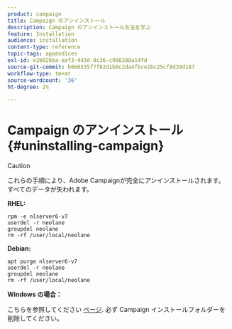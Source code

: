 ```yaml
---
product: campaign
title: Campaign のアンインストール
description: Campaign のアンインストール方法を学ぶ
feature: Installation
audience: installation
content-type: reference
topic-tags: appendices
exl-id: e2b026ba-aaf3-443d-8c36-c908288a14fd
source-git-commit: b666535f7f82d1b8c2da4fbce1bc25cf8d39d187
workflow-type: tm+mt
source-wordcount: '36'
ht-degree: 2%

---
```


# Campaign のアンインストール{#uninstalling-campaign}



>[!CAUTION]
>
>これらの手順により、Adobe Campaignが完全にアンインストールされます。 すべてのデータが失われます。

**RHEL:**

```
rpm -e nlserver6-v7
userdel -r neolane
groupdel neolane
rm -rf /user/local/neolane
```

**Debian:**

```
apt purge nlserver6-v7
userdel -r neolane
groupdel neolane
rm -rf /user/local/neolane
```

**Windows の場合：**

こちらを参照してください [ページ](../../migration/using/migrating-in-windows-for-adobe-campaign-7.md#deleting-and-cleansing-adobe-campaign-previous-version). 必ず Campaign インストールフォルダーを削除してください。
